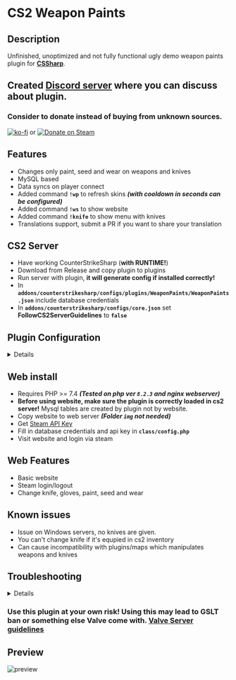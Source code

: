 # CS2 Weapon Paints

## Description
Unfinished, unoptimized and not fully functional ugly demo weapon paints plugin for **[CSSharp](https://docs.cssharp.dev/docs/guides/getting-started.html)**. 

## Created [Discord server](https://discord.gg/d9CvaYPSFe) where you can discuss about plugin.

### Consider to donate instead of buying from unknown sources.
[![ko-fi](https://ko-fi.com/img/githubbutton_sm.svg)](https://ko-fi.com/E1E2G0P2O) or [![Donate on Steam](https://github.com/Nereziel/cs2-WeaponPaints/assets/32937653/a0d53822-4ca7-4caf-83b4-e1a9b5f8c94e)](https://steamcommunity.com/tradeoffer/new/?partner=41515647&token=gW2W-nXE)

## Features
- Changes only paint, seed and wear on weapons and knives
- MySQL based
- Data syncs on player connect
- Added command **`!wp`** to refresh skins ***(with cooldown in seconds can be configured)***
- Added command **`!ws`** to show website
- Added command **`!knife`** to show menu with knives
- Translations support, submit a PR if you want to share your translation

## CS2 Server
- Have working CounterStrikeSharp (**with RUNTIME!**)
- Download from Release and copy plugin to plugins
- Run server with plugin, **it will generate config if installed correctly!**
- In **`addons/counterstrikesharp/configs/plugins/WeaponPaints/WeaponPaints.json`** include database credentials
- In **`addons/counterstrikesharp/configs/core.json`** set **FollowCS2ServerGuidelines** to **`false`**

## Plugin Configuration
<details>

<pre>{
	"Version": 4, // Don't touch
	"DatabaseHost": "", // MySQL host
	"DatabasePort": 3306, // MySQL port
	"DatabaseUser": "", // MySQL username
	"DatabasePassword": "", // MySQL user password
	"DatabaseName": "", // MySQL database name
	"CmdRefreshCooldownSeconds": 60, // Cooldown time in refreshing skins (!wp command)
	"Website": "example.com/skins", // Website used in WebsiteMessageCommand (!ws command)
"Additional": {
	"KnifeEnabled": true, // Enable or disable knife feature
	"SkinEnabled": true, // Enable or disable skin feature
	"CommandWpEnabled": true, // Enable or disable refreshing command
	"CommandKillEnabled": true, // Enable or disable kill command
	"CommandKnife": "knife", // Name of knife menu command, u can change to for e.g, knives
	"CommandSkin": "ws", // Name of skin information command, u can change to for e.g, skins
	"CommandSkinSelection": "skins", // Name of skins menu command, u can change to for e.g, weapons
	"CommandRefresh": "wp", // Name of skin refreshing command, u can change to for e.g, refreshskins
	"CommandKill": "kill", // Name of kill command, u can change to for e.g, suicide
	"GiveRandomKnife": false,  // Give random knife to players if they didn't choose
	"GiveRandomSkins": false,  // Give random skins to players if they didn't choose
	"GiveKnifeAfterRemove": true
},
"ConfigVersion": 4  // Don't touch
}</pre>
</details>
    
## Web install
- Requires PHP >= 7.4 ***(Tested on php ver **`8.2.3`** and nginx webserver)***
- **Before using website, make sure the plugin is correctly loaded in cs2 server!** Mysql tables are created by plugin not by website.
- Copy website to web server ***(Folder `img` not needed)***
- Get [Steam API Key](https://steamcommunity.com/dev/apikey)
- Fill in database credentials and api key in **`class/config.php`**
- Visit website and login via steam

## Web Features
- Basic website
- Steam login/logout
- Change knife, gloves, paint, seed and wear

## Known issues
- Issue on Windows servers, no knives are given.
- You can't change knife if it's equpied in cs2 inventory
- Can cause incompatibility with plugins/maps which manipulates weapons and knives

## Troubleshooting
<details>

- **Skins are not changing:** Set **FollowCSGOGuidelines** to **`false`** in cssharp’s **core.json** config
- **Database error table does not exists:** Plugin is not loaded or configured with mysql credentials. Tables are auto-created by plugin
- **Knives are disappearing:** Set in config **GiveKnifeAfterRemove** to **`true`**
- **Knives are not changing for players:** You can't change knife if you have your own equipped
</details>

### Use this plugin at your own risk! Using this may lead to GSLT ban or something else Valve come with. [Valve Server guidelines](https://blog.counter-strike.net/index.php/server_guidelines/)

## Preview
![preview](https://github.com/Nereziel/cs2-WeaponPaints/blob/main/website/preview.png?raw=true)
